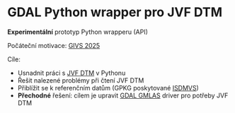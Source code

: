 # GDAL Python wrapper pro JVF DTM

**Experimentální** prototyp Python wrapperu (API)

Počáteční motivace: [GIVS 2025](https://tinyurl.com/givs2025-landa)

Cíle:

- Usnadnit práci s [JVF DTM](https://cuzk.gov.cz/DMVS/JVF-DTM.aspx) v
  Pythonu
- Řešit nalezené problémy při čtení JVF DTM
- Přiblížit se k referenčním datům (GPKG poskytované
  [ISDMVS](https://dmvs.cuzk.gov.cz/portal))
- **Přechodné** řešení: cílem je upravit [GDAL
  GMLAS](https://gdal.org/en/stable/drivers/vector/gmlas.html) driver
  pro potřeby JVF DTM
